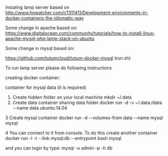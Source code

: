 instaling lamp server based on
http://www.hnwatcher.com/r/1311411/Development-environments-in-docker-containers-the-idiomatic-way

Some change in apache based on:
https://www.digitalocean.com/community/tutorials/how-to-install-linux-apache-mysql-php-lamp-stack-on-ubuntu

Some change in mysql based on:

https://github.com/tutumcloud/tutum-docker-mysql (run.sh)


To run lamp server please do following instructions

creating docker container:

container for mysql data (it is required)

1. Create hidden folder on your local machine
    mkdir ~/.data
2. Create data container sharing data folder
   docker run -d -v ~/.data:/data --name data ubuntu:14.04

3 Create mysql container
    docker run -d --volumes-from data --name mysql mysql

4 You can connect to it from console. To do this create another container
   docker run -i -t --link mysql:db --entrypoint bash mysql

   and you can login by type: mysql -u admin -p -h db